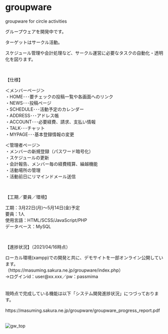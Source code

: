 # groupware
groupware for circle activities

<p>グループウェアを開発中です。</p>
<p>ターゲットはサークル活動。</p>

<p>スケジュール管理や会計処理など、サークル運営に必要なタスクの自動化・透明化を図ります。</p>
<br>



【仕様】<br>
<p>＜メンバーページ＞<br>・HOME･･･要チェックの投稿一覧や各画面へのリンク<br>・NEWS･･･投稿ページ<br>・SCHEDULE･･･活動予定のカレンダー<br>・ADDRESS･･･アドレス帳<br>・ACCOUNT･･･必要経費、請求、支払い情報<br>・TALK･･･チャット<br>・MYPAGE･･･基本登録情報の変更</p>
＜管理者ページ＞<br>・メンバーの新規登録（パスワード暗号化）<br>・スケジュールの更新<br>・会計報告、メンバー毎の経費精算、繰越機能<br>・活動場所の管理<br>・活動前日にリマインドメール送信</p>
<br>


【工期／要員／環境】<br>
<p>工期：3月22日(月)～5月14日(金)予定<br>要員：1人<br>使用言語：HTML/SCSS/JavaScript/PHP<br>データベース：MySQL<br></p>
<br>

【進捗状況】（2021/04/16時点）<br>
<p>ローカル環境(xampp)での開発と共に、デモサイトを一部オンライン公開しています。<br>
（https://masuming.sakura.ne.jp/groupware/index.php）<br>
  →ログインid：user@xx.xxx／pw：passmima<br><br><br>
現時点で完成している機能は以下「システム開発進捗状況」につづっております。</p>
https://masuming.sakura.ne.jp/groupware/groupware_progress_report.pdf　
<br><br>



![gw_top](https://user-images.githubusercontent.com/70561410/115045685-b54e4c80-9f11-11eb-8d4c-dc424c80c404.png)



